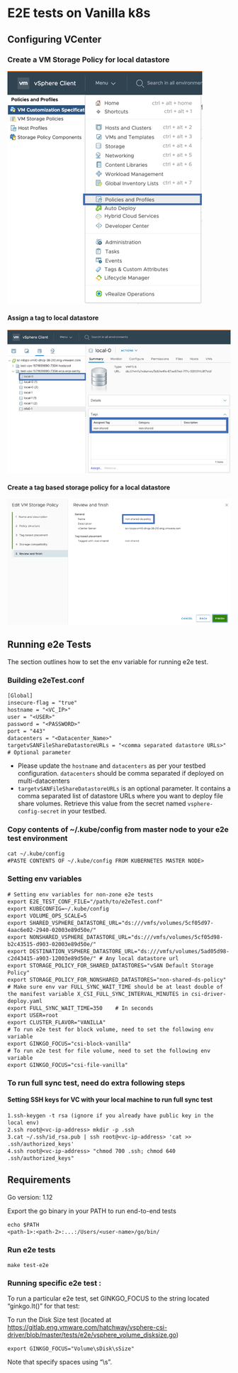 # E2E tests on Vanilla k8s

## Configuring VCenter

### Create a VM Storage Policy for local datastore

![Vanilla non shared DS 1](images/shared_ds_policy_step_1.png)

#### Assign a tag to local datastore

![Vanilla non shared DS 2](images/non-shared_ds_policy_step_1.png)

#### Create a tag based storage policy for a local datastore

![Vanilla non shared DS 3](images/non-shared_ds_policy_step_2.png)

## Running e2e Tests

The section outlines how to set the env variable for running e2e test.

### Building e2eTest.conf

    [Global]
    insecure-flag = "true"
    hostname = "<VC_IP>"
    user = "<USER>"
    password = "<PASSWORD>"
    port = "443"
    datacenters = "<Datacenter_Name>"
    targetvSANFileShareDatastoreURLs = "<comma separated datastore URLs>" # Optional parameter

* Please update the `hostname` and `datacenters` as per your testbed configuration. 
`datacenters` should be comma separated if deployed on multi-datacenters
* `targetvSANFileShareDatastoreURLs` is an optional parameter. It contains a comma separated 
list of datastore URLs where you want to deploy file share volumes. Retrieve this value from the
 secret named `vsphere-config-secret` in your testbed.

### Copy contents of ~/.kube/config from master node to your e2e test environment

    cat ~/.kube/config
    #PASTE CONTENTS OF ~/.kube/config FROM KUBERNETES MASTER NODE>

### Setting env variables

    # Setting env variables for non-zone e2e tests
    export E2E_TEST_CONF_FILE="/path/to/e2eTest.conf"
    export KUBECONFIG=~/.kube/config
    export VOLUME_OPS_SCALE=5
    export SHARED_VSPHERE_DATASTORE_URL="ds:///vmfs/volumes/5cf05d97-4aac6e02-2940-02003e89d50e/"
    export NONSHARED_VSPHERE_DATASTORE_URL="ds:///vmfs/volumes/5cf05d98-b2c43515-d903-02003e89d50e/"
    export DESTINATION_VSPHERE_DATASTORE_URL="ds:///vmfs/volumes/5ad05d98-c2d43415-a903-12003e89d50e/" # Any local datastore url
    export STORAGE_POLICY_FOR_SHARED_DATASTORES="vSAN Default Storage Policy"
    export STORAGE_POLICY_FOR_NONSHARED_DATASTORES="non-shared-ds-policy"
    # Make sure env var FULL_SYNC_WAIT_TIME should be at least double of the manifest variable X_CSI_FULL_SYNC_INTERVAL_MINUTES in csi-driver-deploy.yaml
    export FULL_SYNC_WAIT_TIME=350    # In seconds
    export USER=root
    export CLUSTER_FLAVOR="VANILLA"
    # To run e2e test for block volume, need to set the following env variable
    export GINKGO_FOCUS="csi-block-vanilla"
    # To run e2e test for file volume, need to set the following env variable
    export GINKGO_FOCUS="csi-file-vanilla"

### To run full sync test, need do extra following steps

#### Setting SSH keys for VC with your local machine to run full sync test

    1.ssh-keygen -t rsa (ignore if you already have public key in the local env)
    2.ssh root@<vc-ip-address> mkdir -p .ssh
    3.cat ~/.ssh/id_rsa.pub | ssh root@<vc-ip-address> 'cat >> .ssh/authorized_keys'
    4.ssh root@<vc-ip-address> "chmod 700 .ssh; chmod 640 .ssh/authorized_keys"

## Requirements
Go version: 1.12

Export the go binary in your PATH to run end-to-end tests

    echo $PATH
    <path-1>:<path-2>:...:/Users/<user-name>/go/bin/

### Run e2e tests

    make test-e2e

### Running specific e2e test :
To run a particular e2e test, set GINKGO_FOCUS to the string located “ginkgo.It()” for that test:

To run the Disk Size test (located at https://gitlab.eng.vmware.com/hatchway/vsphere-csi-driver/blob/master/tests/e2e/vsphere_volume_disksize.go)

    export GINKGO_FOCUS="Volume\sDisk\sSize"

Note that specify spaces using “\s”.
